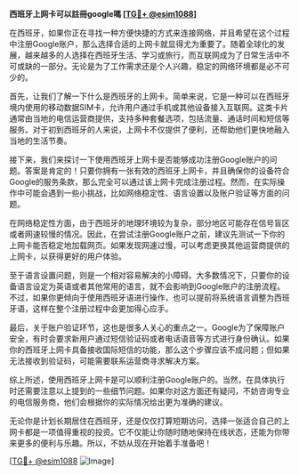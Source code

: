 **西班牙上网卡可以註冊google嗎 [[TG💪+ @esim1088](https://t.me/s/esim1088)]**

在西班牙，如果你正在寻找一种方便快捷的方式来连接网络，并且希望在这个过程中注册Google账户，那么选择合适的上网卡就显得尤为重要了。随着全球化的发展，越来越多的人选择在西班牙生活、学习或旅行，而互联网成为了日常生活中不可或缺的一部分。无论是为了工作需求还是个人兴趣，稳定的网络环境都是必不可少的。

首先，让我们了解一下什么是西班牙的上网卡。简单来说，它是一种可以在西班牙境内使用的移动数据SIM卡，允许用户通过手机或其他设备接入互联网。这类卡片通常由当地的电信运营商提供，支持多种套餐选项，包括流量、通话时间和短信等服务。对于初到西班牙的人来说，上网卡不仅提供了便利，还帮助他们更快地融入当地的生活节奏。

接下来，我们来探讨一下使用西班牙上网卡是否能够成功注册Google账户的问题。答案是肯定的！只要你拥有一张有效的西班牙上网卡，并且确保你的设备符合Google的服务条款，那么完全可以通过该上网卡完成注册过程。然而，在实际操作中可能会遇到一些小挑战，比如网络稳定性、语言设置以及账户验证等方面的问题。

在网络稳定性方面，由于西班牙的地理环境较为复杂，部分地区可能存在信号盲区或者网速较慢的情况。因此，在尝试注册Google账户之前，建议先测试一下你的上网卡能否稳定地加载网页。如果发现网速过慢，可以考虑更换其他运营商提供的上网卡，以获得更好的用户体验。

至于语言设置问题，则是一个相对容易解决的小障碍。大多数情况下，只要你的设备语言设定为英语或者其他常用的语言，就不会影响到Google账户的注册流程。不过，如果你更倾向于使用西班牙语进行操作，也可以提前将系统语言调整为西班牙语，这样在整个注册过程中会更加得心应手。

最后，关于账户验证环节，这也是很多人关心的重点之一。Google为了保障账户安全，有时会要求新用户通过短信验证码或者电话语音等方式进行身份确认。如果你的西班牙上网卡具备接收国际短信的功能，那么这个步骤应该不成问题；但如果无法接收到验证码，可能需要联系运营商寻求解决方案。

综上所述，使用西班牙上网卡是可以顺利注册Google账户的。当然，在具体执行时还需要注意以上提到的一些细节问题。如果你对这方面还有疑问，不妨咨询专业的电信服务商，他们会根据你的实际情况给出更为准确的建议。

无论你是计划长期居住在西班牙，还是仅仅打算短期访问，选择一张适合自己的上网卡都是一项值得重视的投资。它不仅能让你随时随地保持在线状态，还能为你带来更多的便利与乐趣。所以，不妨从现在开始着手准备吧！

[[TG💪+ @esim1088](https://t.me/s/esim1088) ![Image](https://i.postimg.cc/4NQfJmqS/Snipaste-2025-05-13-00-14-12.png)]